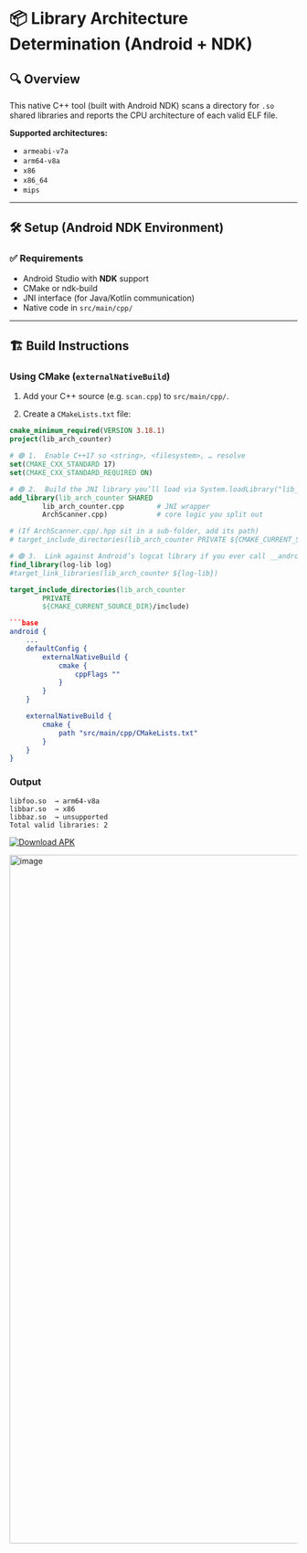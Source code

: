 # 📦 Library Architecture Determination (Android + NDK)

## 🔍 Overview

This native C++ tool (built with Android NDK) scans a directory for `.so` shared libraries and reports the CPU architecture of each valid ELF file.

**Supported architectures:**
- `armeabi-v7a`
- `arm64-v8a`
- `x86`
- `x86_64`
- `mips`

---

## 🛠️ Setup (Android NDK Environment)

### ✅ Requirements

- Android Studio with **NDK** support
- CMake or ndk-build
- JNI interface (for Java/Kotlin communication)
- Native code in `src/main/cpp/`

---

## 🏗️ Build Instructions

### Using **CMake** (`externalNativeBuild`)

1. Add your C++ source (e.g. `scan.cpp`) to `src/main/cpp/`.

2. Create a `CMakeLists.txt` file:

```cmake
cmake_minimum_required(VERSION 3.18.1)
project(lib_arch_counter)

# 🟢 1.  Enable C++17 so <string>, <filesystem>, … resolve
set(CMAKE_CXX_STANDARD 17)
set(CMAKE_CXX_STANDARD_REQUIRED ON)

# 🟢 2.  Build the JNI library you’ll load via System.loadLibrary("lib_arch_counter")
add_library(lib_arch_counter SHARED
        lib_arch_counter.cpp        # JNI wrapper
        ArchScanner.cpp)            # core logic you split out

# (If ArchScanner.cpp/.hpp sit in a sub‑folder, add its path)
# target_include_directories(lib_arch_counter PRIVATE ${CMAKE_CURRENT_SOURCE_DIR})

# 🟢 3.  Link against Android’s logcat library if you ever call __android_log_print
find_library(log-lib log)
#target_link_libraries(lib_arch_counter ${log-lib})

target_include_directories(lib_arch_counter
        PRIVATE
        ${CMAKE_CURRENT_SOURCE_DIR}/include)

```base
android {
    ...
    defaultConfig {
        externalNativeBuild {
            cmake {
                cppFlags ""
            }
        }
    }

    externalNativeBuild {
        cmake {
            path "src/main/cpp/CMakeLists.txt"
        }
    }
}
```
### Output
```text
libfoo.so  → arm64-v8a  
libbar.so  → x86  
libbaz.so  → unsupported  
Total valid libraries: 2

```


[![Download APK](https://img.shields.io/badge/Download-APK-blue.svg?logo=android&logoColor=white)](https://github.com/azzadpandit1122/BlueStack_Assignment_MTS/raw/master/app/src/main/java/com/example/myapplication/release%20apk/app-debug%20(1).apk)


<img width="540" height="1206" alt="image" src="https://github.com/user-attachments/assets/983d2cf2-6a3d-4ef3-b438-5d28f279ac0b" />



